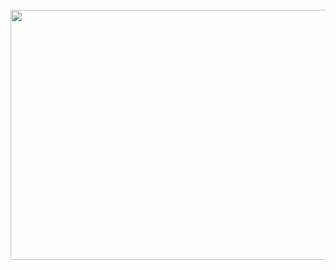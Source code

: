 <div align="center">
	<br>
	<a>
		<img src="https://github.com/Noxmods/style/blob/main/Linoriallib.svg" width="800" height="400" alt="">
	</a>
	<br>
</div>
